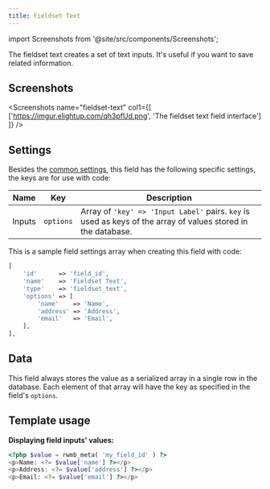 ```yaml
---
title: Fieldset Text
---
```


import Screenshots from '@site/src/components/Screenshots';

The fieldset text creates a set of text inputs. It's useful if you want to save related information.

## Screenshots

<Screenshots name="fieldset-text" col1={[
    ['https://imgur.elightup.com/qh3pfUd.png', 'The fieldset text field interface']
]} />

## Settings

Besides the [common settings](/field-settings/), this field has the following specific settings, the keys are for use with code:

Name | Key | Description
--- | --- | ---
Inputs | `options` | Array of `'key' => 'Input Label'` pairs. `key` is used as keys of the array of values stored in the database.

This is a sample field settings array when creating this field with code:

```php
[
    'id'      => 'field_id',
    'name'    => 'Fieldset Text',
    'type'    => 'fieldset_text',
    'options' => [
        'name'    => 'Name',
        'address' => 'Address',
        'email'   => 'Email',
    ],
],
```

## Data

This field always stores the value as a serialized array in a single row in the database. Each element of that array will have the key as specified in the field's `options`.

## Template usage

**Displaying field inputs' values:**

```php
<?php $value = rwmb_meta( 'my_field_id' ) ?>
<p>Name: <?= $value['name'] ?></p>
<p>Address: <?= $value['address'] ?></p>
<p>Email: <?= $value['email'] ?></p>
```
